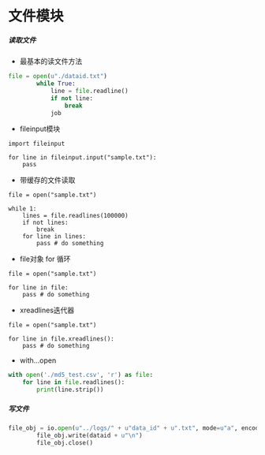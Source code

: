 # 文件模块
##### 读取文件
- 最基本的读文件方法
```Python
file = open(u"./dataid.txt")
        while True:
            line = file.readline()
            if not line:
                break
            job
```
- fileinput模块
```
import fileinput

for line in fileinput.input("sample.txt"):
    pass

```
- 带缓存的文件读取
```
file = open("sample.txt")

while 1:
    lines = file.readlines(100000)
    if not lines:
        break
    for line in lines:
        pass # do something

```
- file对象 for 循环
```
file = open("sample.txt")

for line in file:
    pass # do something
```
- xreadlines迭代器
```
file = open("sample.txt")

for line in file.xreadlines():
    pass # do something
```
- with...open

```python
with open('./md5_test.csv', 'r') as file:
    for line in file.readlines():
        print(line.strip()) 
```

##### 写文件

```Python
file_obj = io.open(u"../logs/" + u"data_id" + u".txt", mode=u"a", encoding=u"utf-8")
        file_obj.write(dataid + u"\n")
        file_obj.close()
```
